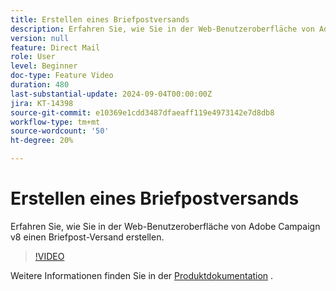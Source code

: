 ```yaml
---
title: Erstellen eines Briefpostversands
description: Erfahren Sie, wie Sie in der Web-Benutzeroberfläche von Adobe Campaign v8 einen Briefpost-Versand erstellen.
version: null
feature: Direct Mail
role: User
level: Beginner
doc-type: Feature Video
duration: 480
last-substantial-update: 2024-09-04T00:00:00Z
jira: KT-14398
source-git-commit: e10369e1cdd3487dfaeaff119e4973142e7d8db8
workflow-type: tm+mt
source-wordcount: '50'
ht-degree: 20%

---
```



# Erstellen eines Briefpostversands

Erfahren Sie, wie Sie in der Web-Benutzeroberfläche von Adobe Campaign v8 einen Briefpost-Versand erstellen.

>[!VIDEO](https://video.tv.adobe.com/v/3433316/?learn=on)

Weitere Informationen finden Sie in der [Produktdokumentation](https://experienceleague.adobe.com/en/docs/campaign-web/v8/msg/direct-mail/gs-direct-mail) .
